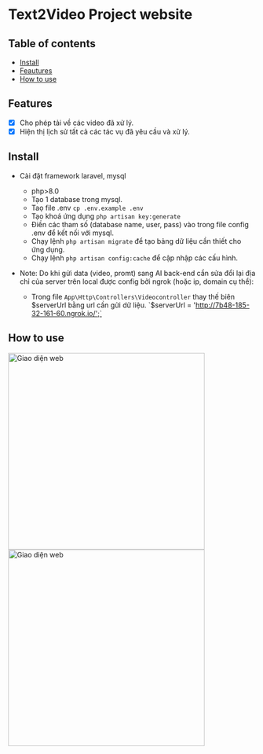 # Text2Video Project website



## Table of contents

- [Install](#install)
- [Feautures](#features)
- [How to use](#how-to-use)


## Features

- [x] Cho phép tải về các video đã xử lý.
- [x] Hiện thị lịch sử tất cả các tác vụ đã yêu cầu và xử lý.

## Install
    
- Cài đặt framework laravel, mysql
    - php>8.0
    - Tạo 1 database trong mysql.
    - Taọ file .env `cp .env.example .env`
    - Tạo khoá ứng dụng `php artisan key:generate`
    - Điền các tham số (database name, user, pass) vào trong file config .env để kết nối với mysql.
    - Chạy lệnh `php artisan migrate` để tạo bảng dữ liệu cần thiết cho ứng dụng.
    - Chạy lệnh `php artisan config:cache` để cập nhập các cấu hình.
      
- Note: Do khi gửi data (video, promt) sang AI back-end cần sửa đổi lại địa chỉ của server trên local được config bởi ngrok (hoặc ip, domain cụ thể):
    - Trong file `App\Http\Controllers\Videocontroller` thay thế biên $serverUrl bằng url cần gửi dữ liệu.
   `$serverUrl = 'http://7b48-185-32-161-60.ngrok.io/';`


## How to use

<img src="https://github-production-user-asset-6210df.s3.amazonaws.com/44583838/274682831-0e671bd3-24ce-4466-938b-5434bd470954.png" width="400" alt="Giao diện web">
<img src="https://github-production-user-asset-6210df.s3.amazonaws.com/44583838/274684180-ba13800c-c873-494b-b747-e6506e9870df.png" width="400" alt="Giao diện web">






